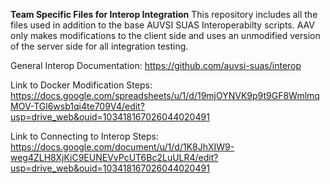 **Team Specific Files for Interop Integration**
This repository includes all the files used in addition to the base AUVSI SUAS Interoperabilty scripts. AAV only makes modifications to the client side and uses an unmodified version of the server side for all integration testing.



General Interop Documentation: https://github.com/auvsi-suas/interop

Link to Docker Modification Steps: https://docs.google.com/spreadsheets/u/1/d/19mjOYNVK9p9t9GF8WmlmqMOV-TGl6wsb1qi4te709V4/edit?usp=drive_web&ouid=103418167026044020491

Link to Connecting to Interop Steps: https://docs.google.com/document/u/1/d/1K8JhXIW9-weg4ZLH8XjKiC9EUNEVvPcUT6Bc2LuULR4/edit?usp=drive_web&ouid=103418167026044020491
